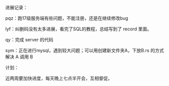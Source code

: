 进展记录：

pqz：跑17级服务端有些问题，不能注册，还是在继续修改bug

lyf：纠删码没有太多进展，看完了SQL的教程，总结写到了 record 里面。

qy：完成 server 的代码

sym：正在进行mysql，遇到较大问题；可以用创建新文件夹A，下放B.rs 的方式解决 A 调用 B



计划：

近两周要加快进度，每天晚上七点半开会，互相督促。